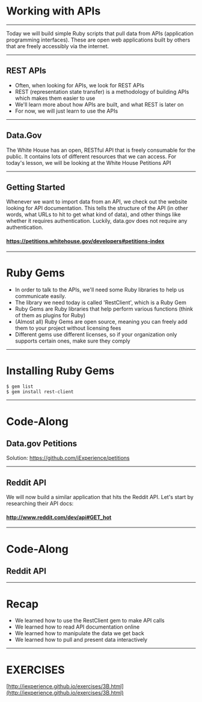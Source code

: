 # Working with APIs

---

Today we will build simple Ruby scripts that pull data from APIs (application programming interfaces). These are open web applications built by others that are freely accessibly via the internet.

---

## REST APIs

* Often, when looking for APIs, we look for REST APIs
* REST (representation state transfer) is a methodology of building APIs which makes them easier to use
* We'll learn more about how APIs are built, and what REST is later on
* For now, we will just learn to use the APIs

---

## Data.Gov

The White House has an open, RESTful API that is freely consumable for the public. It contains lots of different resources that we can access. For today's lesson, we will be looking at the White House Petitions API

---
## Getting Started

Whenever we want to import data from an API, we check out the website looking for API documentation. This tells the structure of the API (in other words, what URLs to hit to get what kind of data), and other things like whether it requires authentication. Luckily, data.gov does not require any authentication.

#### https://petitions.whitehouse.gov/developers#petitions-index

---

# Ruby Gems

* In order to talk to the APIs, we'll need some Ruby libraries to help us communicate easily. 
* The library we need today is called 'RestClient', which is a Ruby Gem
* Ruby Gems are Ruby libraries that help perform various functions (think of them as plugins for Ruby)
* (Almost all) Ruby Gems are open source, meaning you can freely add them to your project without licensing fees
* Different gems use different licenses, so if your organization only supports certain ones, make sure they comply

---
# Installing Ruby Gems

```
$ gem list
$ gem install rest-client

```
---
# Code-Along
## Data.gov Petitions

Solution: https://github.com/iExperience/petitions

---

## Reddit API

We will now build a similar application that hits the Reddit API. Let's start by researching their API docs:

#### http://www.reddit.com/dev/api#GET_hot

---
# Code-Along
## Reddit API

---

# Recap

* We learned how to use the RestClient gem to make API calls
* We learned how to read API documentation online
* We learned how to manipulate the data we get back
* We learned how to pull and present data interactively

---
# EXERCISES

[http://iexperience.github.io/exercises/3B.html](http://iexperience.github.io/exercises/3B.html)
